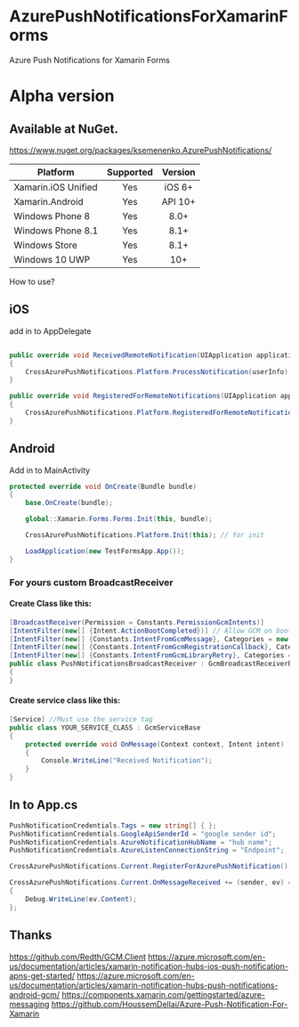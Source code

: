 # AzurePushNotificationsForXamarinForms
Azure Push Notifications for Xamarin Forms

# Alpha version

## Available at NuGet. 
https://www.nuget.org/packages/ksemenenko.AzurePushNotifications/

|Platform|Supported|Version|
| ------------------- | :-----------: | :------------------: |
|Xamarin.iOS Unified|Yes|iOS 6+|
|Xamarin.Android|Yes|API 10+|
|Windows Phone 8|Yes|8.0+|
|Windows Phone 8.1|Yes|8.1+|
|Windows Store|Yes|8.1+|
|Windows 10 UWP|Yes|10+|



How to use?


## iOS
add in to AppDelegate
```cs

public override void ReceivedRemoteNotification(UIApplication application, NSDictionary userInfo)
{
    CrossAzurePushNotifications.Platform.ProcessNotification(userInfo);
}

public override void RegisteredForRemoteNotifications(UIApplication application, NSData deviceToken)
{
    CrossAzurePushNotifications.Platform.RegisteredForRemoteNotifications(deviceToken);
}

```

## Android
Add in to MainActivity
```cs
protected override void OnCreate(Bundle bundle)
{
    base.OnCreate(bundle);

    global::Xamarin.Forms.Forms.Init(this, bundle);

    CrossAzurePushNotifications.Platform.Init(this); // for init

    LoadApplication(new TestFormsApp.App());
}

```

### For yours custom BroadcastReceiver


#### Create Class like this:
```cs
[BroadcastReceiver(Permission = Constants.PermissionGcmIntents)]
[IntentFilter(new[] {Intent.ActionBootCompleted})] // Allow GCM on boot and when app is closed   
[IntentFilter(new[] {Constants.IntentFromGcmMessage}, Categories = new[] {"@PACKAGE_NAME@"})]
[IntentFilter(new[] {Constants.IntentFromGcmRegistrationCallback}, Categories = new[] {"@PACKAGE_NAME@"})]
[IntentFilter(new[] {Constants.IntentFromGcmLibraryRetry}, Categories = new[] {"@PACKAGE_NAME@"})]
public class PushNotificationsBroadcastReceiver : GcmBroadcastReceiverBase<YOUR_SERVICE_CLASS>
{
}
```

#### Create service class like this:
```cs
[Service] //Must use the service tag
public class YOUR_SERVICE_CLASS : GcmServiceBase
{
    protected override void OnMessage(Context context, Intent intent)
    {
        Console.WriteLine("Received Notification");   
    } 
}
```


## In to App.cs
```cs
PushNotificationCredentials.Tags = new string[] { };
PushNotificationCredentials.GoogleApiSenderId = "google sender id";
PushNotificationCredentials.AzureNotificationHubName = "hub name";
PushNotificationCredentials.AzureListenConnectionString = "Endpoint";

CrossAzurePushNotifications.Current.RegisterForAzurePushNotification();

CrossAzurePushNotifications.Current.OnMessageReceived += (sender, ev) =>
{
    Debug.WriteLine(ev.Content);
};
```


## Thanks
https://github.com/Redth/GCM.Client
https://azure.microsoft.com/en-us/documentation/articles/xamarin-notification-hubs-ios-push-notification-apns-get-started/
https://azure.microsoft.com/en-us/documentation/articles/xamarin-notification-hubs-push-notifications-android-gcm/
https://components.xamarin.com/gettingstarted/azure-messaging
https://github.com/HoussemDellai/Azure-Push-Notification-For-Xamarin